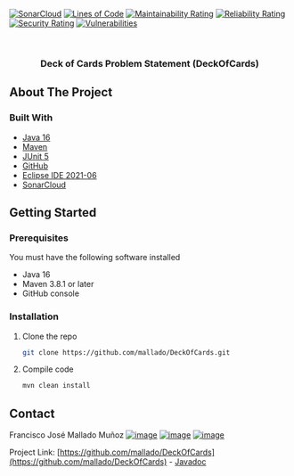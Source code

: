 [![SonarCloud](https://sonarcloud.io/images/project_badges/sonarcloud-black.svg)](https://sonarcloud.io/dashboard?id=mallado_DeckOfCards)
[![Lines of Code](https://sonarcloud.io/api/project_badges/measure?project=mallado_DeckOfCards&metric=ncloc)](https://sonarcloud.io/dashboard?id=mallado_DeckOfCards)
[![Maintainability Rating](https://sonarcloud.io/api/project_badges/measure?project=mallado_DeckOfCards&metric=sqale_rating)](https://sonarcloud.io/dashboard?id=mallado_DeckOfCards)
[![Reliability Rating](https://sonarcloud.io/api/project_badges/measure?project=mallado_DeckOfCards&metric=reliability_rating)](https://sonarcloud.io/dashboard?id=mallado_DeckOfCards)
[![Security Rating](https://sonarcloud.io/api/project_badges/measure?project=mallado_DeckOfCards&metric=security_rating)](https://sonarcloud.io/dashboard?id=mallado_DeckOfCards)
[![Vulnerabilities](https://sonarcloud.io/api/project_badges/measure?project=mallado_DeckOfCards&metric=vulnerabilities)](https://sonarcloud.io/dashboard?id=mallado_DeckOfCards)

<!-- PROJECT -->
<br />
<p align="center">
  <h3 align="center">Deck of Cards Problem Statement (DeckOfCards)</h3>
</p>

<!-- ABOUT THE PROJECT -->
## About The Project


### Built With

* [Java 16](https://www.oracle.com/java/technologies/javase-jdk16-downloads.html)
* [Maven](https://maven.apache.org/)
* [JUnit 5](https://junit.org/junit5/)
* [GitHub](https://github.com/)
* [Eclipse IDE 2021-06](https://www.eclipse.org)  
* [SonarCloud](https://sonarcloud.io)

<!-- GETTING STARTED -->
## Getting Started
### Prerequisites
You must have the following software installed 
* Java 16
* Maven 3.8.1 or later 
* GitHub console
### Installation

1. Clone the repo
   ```sh
   git clone https://github.com/mallado/DeckOfCards.git
   ```
2. Compile code
   ```sh
   mvn clean install
   ```
<!-- CONTACT -->
## Contact

Francisco José Mallado Muñoz [![image](https://img.shields.io/badge/Gmail-D14836?style=for-the-badge&logo=gmail&logoColor=white)](mallado@gmail.com) [![image](https://img.shields.io/badge/LinkedIn-0077B5?style=for-the-badge&logo=linkedin&logoColor=white)](https://www.linkedin.com/in/fmallado/) [![image](https://img.shields.io/badge/GitHub-100000?style=for-the-badge&logo=github&logoColor=white)](https://github.com/mallado) 

Project Link: [https://github.com/mallado/DeckOfCards](https://github.com/mallado/DeckOfCards) - [Javadoc](https://github.com/mallado/DeckOfCards/tree/main/doc)
